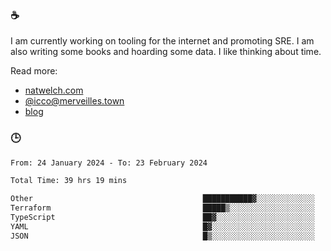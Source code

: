 ### ☕

I am currently working on tooling for the internet and promoting SRE. I am also writing some books and hoarding some data. I like thinking about time. 

Read more:

 - [natwelch.com](https://natwelch.com)
 - [@icco@merveilles.town](https://merveilles.town/@icco)
 - [blog](https://writing.natwelch.com)

### 🕒

<!--START_SECTION:waka-->

```txt
From: 24 January 2024 - To: 23 February 2024

Total Time: 39 hrs 19 mins

Other                                      ███████████▓░░░░░░░░░░░░░   47.18 %
Terraform                                  █████▒░░░░░░░░░░░░░░░░░░░   20.72 %
TypeScript                                 ██▓░░░░░░░░░░░░░░░░░░░░░░   10.47 %
YAML                                       █▓░░░░░░░░░░░░░░░░░░░░░░░   07.05 %
JSON                                       █▒░░░░░░░░░░░░░░░░░░░░░░░   04.81 %
```

<!--END_SECTION:waka-->
